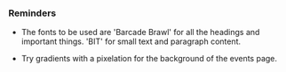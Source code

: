### Reminders

* The fonts to be used are 'Barcade Brawl' for all the headings and important things. 'BIT' for small text and paragraph content.

* Try gradients with a pixelation for the background of the events page.
